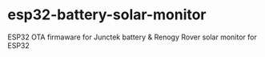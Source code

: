 # esp32-battery-solar-monitor
ESP32 OTA firmaware for Junctek battery &amp; Renogy Rover solar monitor for ESP32
